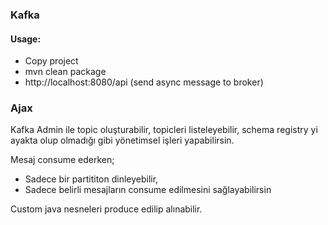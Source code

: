 ### Kafka

#### Usage:
- Copy project
- mvn clean package
- http://localhost:8080/api (send async message to broker)


### Ajax

Kafka Admin ile topic oluşturabilir, topicleri listeleyebilir, schema registry yi ayakta olup olmadığı gibi yönetimsel işleri yapabilirsin.


Mesaj consume ederken;
- Sadece bir partititon dinleyebilir,
- Sadece belirli mesajların consume edilmesini sağlayabilirsin

Custom java nesneleri produce edilip alınabilir.